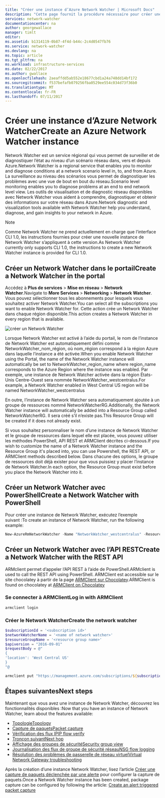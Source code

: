 ```yaml
---
title: "Créer une instance d’Azure Network Watcher | Microsoft Docs"
description: "Cette page fournit la procédure nécessaire pour créer une instance de Network Watcher à l’aide du portail et de l’API REST Azure"
services: network-watcher
documentationcenter: na
author: georgewallace
manager: timlt
editor: 
ms.assetid: b1314119-0b87-4f4d-b44c-2c4d0547fb76
ms.service: network-watcher
ms.devlang: na
ms.topic: article
ms.tgt_pltfrm: na
ms.workload: infrastructure-services
ms.date: 02/22/2017
ms.author: gwallace
ms.openlocfilehash: 2aeaffdd5ab552e18677cbd1a24a748dd14bf172
ms.sourcegitcommit: f537befafb079256fba0529ee554c034d73f36b0
ms.translationtype: MT
ms.contentlocale: fr-FR
ms.lasthandoff: 07/11/2017
---
```

# <a name="create-an-azure-network-watcher-instance"></a><span data-ttu-id="cfffd-103">Créer une instance d’Azure Network Watcher</span><span class="sxs-lookup"><span data-stu-id="cfffd-103">Create an Azure Network Watcher instance</span></span>

<span data-ttu-id="cfffd-104">Network Watcher est un service régional qui vous permet de surveiller et de diagnostiquer l’état au niveau d’un scénario réseau dans, vers et depuis Azure.</span><span class="sxs-lookup"><span data-stu-id="cfffd-104">Network Watcher is a regional service that enables you to monitor and diagnose conditions at a network scenario level in, to, and from Azure.</span></span> <span data-ttu-id="cfffd-105">La surveillance au niveau des scénarios vous permet de diagnostiquer les problèmes avec une vue de bout en bout du réseau.</span><span class="sxs-lookup"><span data-stu-id="cfffd-105">Scenario level monitoring enables you to diagnose problems at an end to end network level view.</span></span> <span data-ttu-id="cfffd-106">Les outils de visualisation et de diagnostic réseau disponibles avec Network Watcher vous aident à comprendre, diagnostiquer et obtenir des informations sur votre réseau dans Azure.</span><span class="sxs-lookup"><span data-stu-id="cfffd-106">Network diagnostic and visualization tools available with Network Watcher help you understand, diagnose, and gain insights to your network in Azure.</span></span>

> [!NOTE]
> <span data-ttu-id="cfffd-107">Comme Network Watcher ne prend actuellement en charge que l’interface CLI 1.0, les instructions fournies pour créer une nouvelle instance de Network Watcher s’appliquent à cette version.</span><span class="sxs-lookup"><span data-stu-id="cfffd-107">As Network Watcher currently only supports CLI 1.0, the instructions to create a new Network Watcher instance is provided for CLI 1.0.</span></span>

## <a name="create-a-network-watcher-in-the-portal"></a><span data-ttu-id="cfffd-108">Créer un Network Watcher dans le portail</span><span class="sxs-lookup"><span data-stu-id="cfffd-108">Create a Network Watcher in the portal</span></span>

<span data-ttu-id="cfffd-109">Accédez à **Plus de services** > **Mise en réseau** > **Network Watcher**.</span><span class="sxs-lookup"><span data-stu-id="cfffd-109">Navigate to **More Services** > **Networking** > **Network Watcher**.</span></span> <span data-ttu-id="cfffd-110">Vous pouvez sélectionner tous les abonnements pour lesquels vous souhaitez activer Network Watcher.</span><span class="sxs-lookup"><span data-stu-id="cfffd-110">You can select all the subscriptions you want to enable Network Watcher for.</span></span> <span data-ttu-id="cfffd-111">Cette action crée un Network Watcher dans chaque région disponible.</span><span class="sxs-lookup"><span data-stu-id="cfffd-111">This action creates a Network Watcher in every region that is available.</span></span>

![créer un Network Watcher][1]

<span data-ttu-id="cfffd-113">Lorsque Network Watcher est activé à l’aide du portail, le nom de l’instance de Network Watcher est automatiquement défini comme NetworkWatcher_nom_région, où nom_région correspond à la région Azure dans laquelle l’instance a été activée.</span><span class="sxs-lookup"><span data-stu-id="cfffd-113">When you enable Network Watcher using the Portal, the name of the Network Watcher instance will automatically be set to NetworkWatcher_region_name where region_name corresponds to the Azure Region where the instance was enabled.</span></span>  <span data-ttu-id="cfffd-114">Par exemple, une instance de Network Watcher activée dans la région États-Unis Centre-Ouest sera nommée NetworkWatcher_westcentralus.</span><span class="sxs-lookup"><span data-stu-id="cfffd-114">For example, a Network Watcher enabled in West Central US region will be named NetworkWatcher_westcentralus</span></span>

<span data-ttu-id="cfffd-115">En outre, l’instance de Network Watcher sera automatiquement ajoutée à un groupe de ressources nommé NetworkWatcherRG.</span><span class="sxs-lookup"><span data-stu-id="cfffd-115">Additionally, the Network Watcher instance will automatically be added into a Resource Group called NetworkWatcherRG.</span></span>  <span data-ttu-id="cfffd-116">Il sera créé s’il n’existe pas.</span><span class="sxs-lookup"><span data-stu-id="cfffd-116">This Resource Group will be created if it does not already exist.</span></span>

<span data-ttu-id="cfffd-117">Si vous souhaitez personnaliser le nom d’une instance de Network Watcher et le groupe de ressources dans lequel elle est placée, vous pouvez utiliser les méthodes PowerShell, API REST et ARMClient décrites ci-dessous.</span><span class="sxs-lookup"><span data-stu-id="cfffd-117">If you wish to customize the name of a Network Watcher instance and the Resource Group it's placed into, you can use Powershell, the REST API, or ARMClient methods described below.</span></span>  <span data-ttu-id="cfffd-118">Dans chacune des options, le groupe de ressources doit déjà exister pour que vous puissiez y placer l’instance de Network Watcher.</span><span class="sxs-lookup"><span data-stu-id="cfffd-118">In each option, the Resource Group must exist before you place the Network Watcher into it.</span></span>  

## <a name="create-a-network-watcher-with-powershell"></a><span data-ttu-id="cfffd-119">Créer un Network Watcher avec PowerShell</span><span class="sxs-lookup"><span data-stu-id="cfffd-119">Create a Network Watcher with PowerShell</span></span>

<span data-ttu-id="cfffd-120">Pour créer une instance de Network Watcher, exécutez l’exemple suivant :</span><span class="sxs-lookup"><span data-stu-id="cfffd-120">To create an instance of Network Watcher, run the following example:</span></span>

```powershell
New-AzureRmNetworkWatcher -Name "NetworkWatcher_westcentralus" -ResourceGroupName "NetworkWatcherRG" -Location "West Central US"
```

## <a name="create-a-network-watcher-with-the-rest-api"></a><span data-ttu-id="cfffd-121">Créer un Network Watcher avec l’API REST</span><span class="sxs-lookup"><span data-stu-id="cfffd-121">Create a Network Watcher with the REST API</span></span>

<span data-ttu-id="cfffd-122">ARMclient permet d’appeler l’API REST à l’aide de PowerShell.</span><span class="sxs-lookup"><span data-stu-id="cfffd-122">ARMclient is used to call the REST API using PowerShell.</span></span> <span data-ttu-id="cfffd-123">ARMClient est accessible sur le site chocolatey à partir de la page [ARMClient sur Chocolatey](https://chocolatey.org/packages/ARMClient).</span><span class="sxs-lookup"><span data-stu-id="cfffd-123">ARMClient is found on chocolatey at [ARMClient on Chocolatey](https://chocolatey.org/packages/ARMClient)</span></span>

### <a name="log-in-with-armclient"></a><span data-ttu-id="cfffd-124">Se connecter à ARMClient</span><span class="sxs-lookup"><span data-stu-id="cfffd-124">Log in with ARMClient</span></span>

```powerShell
armclient login
```

### <a name="create-the-network-watcher"></a><span data-ttu-id="cfffd-125">Créer le Network Watcher</span><span class="sxs-lookup"><span data-stu-id="cfffd-125">Create the network watcher</span></span>

```powershell
$subscriptionId = '<subscription id>'
$networkWatcherName = '<name of network watcher>'
$resourceGroupName = '<resource group name>'
$apiversion = "2016-09-01"
$requestBody = @"
{
'location': 'West Central US'
}
"@

armclient put "https://management.azure.com/subscriptions/${subscriptionId}/resourceGroups/${resourceGroupName}/providers/Microsoft.Network/networkWatchers/${networkWatcherName}?api-version=${api-version}" $requestBody
```

## <a name="next-steps"></a><span data-ttu-id="cfffd-126">Étapes suivantes</span><span class="sxs-lookup"><span data-stu-id="cfffd-126">Next steps</span></span>

<span data-ttu-id="cfffd-127">Maintenant que vous avez une instance de Network Watcher, découvrez les fonctionnalités disponibles :</span><span class="sxs-lookup"><span data-stu-id="cfffd-127">Now that you have an instance of Network Watcher, learn about the features available:</span></span>

* [<span data-ttu-id="cfffd-128">Topologie</span><span class="sxs-lookup"><span data-stu-id="cfffd-128">Topology</span></span>](network-watcher-topology-overview.md)
* [<span data-ttu-id="cfffd-129">Capture de paquets</span><span class="sxs-lookup"><span data-stu-id="cfffd-129">Packet capture</span></span>](network-watcher-packet-capture-overview.md)
* [<span data-ttu-id="cfffd-130">Vérification des flux IP</span><span class="sxs-lookup"><span data-stu-id="cfffd-130">IP flow verify</span></span>](network-watcher-ip-flow-verify-overview.md)
* [<span data-ttu-id="cfffd-131">Tronçon suivant</span><span class="sxs-lookup"><span data-stu-id="cfffd-131">Next hop</span></span>](network-watcher-next-hop-overview.md)
* [<span data-ttu-id="cfffd-132">Affichage des groupes de sécurité</span><span class="sxs-lookup"><span data-stu-id="cfffd-132">Security group view</span></span>](network-watcher-security-group-view-overview.md)
* [<span data-ttu-id="cfffd-133">Journalisation des flux de groupe de sécurité réseau</span><span class="sxs-lookup"><span data-stu-id="cfffd-133">NSG flow logging</span></span>](network-watcher-nsg-flow-logging-overview.md)
* [<span data-ttu-id="cfffd-134">Résolution des problèmes de passerelle de réseau virtuel</span><span class="sxs-lookup"><span data-stu-id="cfffd-134">Virtual Network Gateway troubleshooting</span></span>](network-watcher-troubleshoot-overview.md)

<span data-ttu-id="cfffd-135">Après la création d’une instance Network Watcher, lisez l’article [Créer une capture de paquets déclenchée par une alerte](network-watcher-alert-triggered-packet-capture.md) pour configurer la capture de paquets.</span><span class="sxs-lookup"><span data-stu-id="cfffd-135">Once a Network Watcher instance has been created, package capture can be configured by following the article: [Create an alert triggered packet capture](network-watcher-alert-triggered-packet-capture.md)</span></span>

[1]: ./media/network-watcher-create/figure1.png












